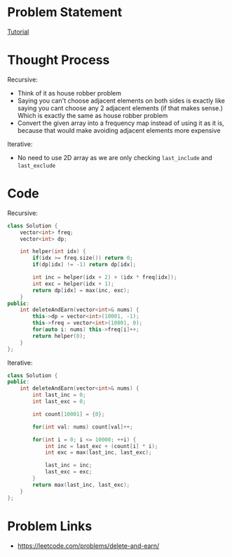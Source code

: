 # Problem Statement

[Tutorial](https://www.youtube.com/watch?v=qVfjmkL1naw&list=PL-Jc9J83PIiEZvXCn-c5UIBvfT8dA-8EG&index=73)

# Thought Process
Recursive:

- Think of it as house robber problem
- Saying you can't choose adjacent elements on both sides is exactly like saying you cant choose any 2 adjacent elements (if that makes sense.) Which is exactly the same as house robber problem
- Convert the given array into a frequency map instead of using it as it is, because that would make avoiding adjacent elements more expensive

Iterative:
- No need to use 2D array as we are only checking `last_include` and `last_exclude`

# Code

Recursive:

```cpp
class Solution {
    vector<int> freq;
    vector<int> dp;

    int helper(int idx) {
        if(idx >= freq.size()) return 0;
        if(dp[idx] != -1) return dp[idx];

        int inc = helper(idx + 2) + (idx * freq[idx]);
        int exc = helper(idx + 1);
        return dp[idx] = max(inc, exc);
    }
public:
    int deleteAndEarn(vector<int>& nums) {
        this->dp = vector<int>(10001, -1);
        this->freq = vector<int>(10001, 0);
        for(auto i: nums) this->freq[i]++;
        return helper(0);
    }
};
```

Iterative:

```cpp
class Solution {
public:
    int deleteAndEarn(vector<int>& nums) {
        int last_inc = 0;
        int last_exc = 0;

        int count[10001] = {0};

        for(int val: nums) count[val]++;

        for(int i = 0; i <= 10000; ++i) {
            int inc = last_exc + (count[i] * i);
            int exc = max(last_inc, last_exc);

            last_inc = inc;
            last_exc = exc;
        }
        return max(last_inc, last_exc);
    }
};
```

# Problem Links
- https://leetcode.com/problems/delete-and-earn/
